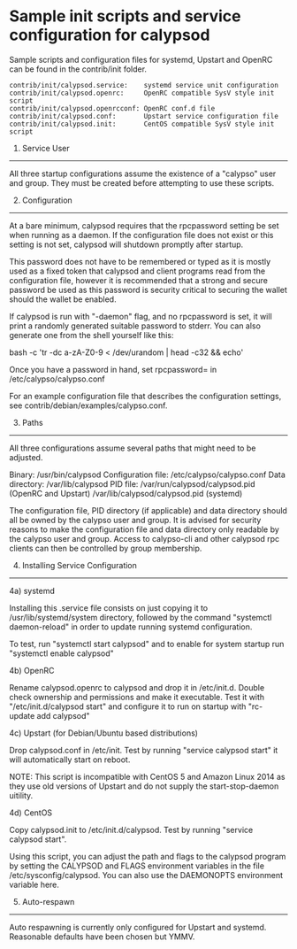 Sample init scripts and service configuration for calypsod
==========================================================

Sample scripts and configuration files for systemd, Upstart and OpenRC
can be found in the contrib/init folder.

    contrib/init/calypsod.service:    systemd service unit configuration
    contrib/init/calypsod.openrc:     OpenRC compatible SysV style init script
    contrib/init/calypsod.openrcconf: OpenRC conf.d file
    contrib/init/calypsod.conf:       Upstart service configuration file
    contrib/init/calypsod.init:       CentOS compatible SysV style init script

1. Service User
---------------------------------

All three startup configurations assume the existence of a "calypso" user
and group.  They must be created before attempting to use these scripts.

2. Configuration
---------------------------------

At a bare minimum, calypsod requires that the rpcpassword setting be set
when running as a daemon.  If the configuration file does not exist or this
setting is not set, calypsod will shutdown promptly after startup.

This password does not have to be remembered or typed as it is mostly used
as a fixed token that calypsod and client programs read from the configuration
file, however it is recommended that a strong and secure password be used
as this password is security critical to securing the wallet should the
wallet be enabled.

If calypsod is run with "-daemon" flag, and no rpcpassword is set, it will
print a randomly generated suitable password to stderr.  You can also
generate one from the shell yourself like this:

bash -c 'tr -dc a-zA-Z0-9 < /dev/urandom | head -c32 && echo'

Once you have a password in hand, set rpcpassword= in /etc/calypso/calypso.conf

For an example configuration file that describes the configuration settings,
see contrib/debian/examples/calypso.conf.

3. Paths
---------------------------------

All three configurations assume several paths that might need to be adjusted.

Binary:              /usr/bin/calypsod
Configuration file:  /etc/calypso/calypso.conf
Data directory:      /var/lib/calypsod
PID file:            /var/run/calypsod/calypsod.pid (OpenRC and Upstart)
                     /var/lib/calypsod/calypsod.pid (systemd)

The configuration file, PID directory (if applicable) and data directory
should all be owned by the calypso user and group.  It is advised for security
reasons to make the configuration file and data directory only readable by the
calypso user and group.  Access to calypso-cli and other calypsod rpc clients
can then be controlled by group membership.

4. Installing Service Configuration
-----------------------------------

4a) systemd

Installing this .service file consists on just copying it to
/usr/lib/systemd/system directory, followed by the command
"systemctl daemon-reload" in order to update running systemd configuration.

To test, run "systemctl start calypsod" and to enable for system startup run
"systemctl enable calypsod"

4b) OpenRC

Rename calypsod.openrc to calypsod and drop it in /etc/init.d.  Double
check ownership and permissions and make it executable.  Test it with
"/etc/init.d/calypsod start" and configure it to run on startup with
"rc-update add calypsod"

4c) Upstart (for Debian/Ubuntu based distributions)

Drop calypsod.conf in /etc/init.  Test by running "service calypsod start"
it will automatically start on reboot.

NOTE: This script is incompatible with CentOS 5 and Amazon Linux 2014 as they
use old versions of Upstart and do not supply the start-stop-daemon uitility.

4d) CentOS

Copy calypsod.init to /etc/init.d/calypsod. Test by running "service calypsod start".

Using this script, you can adjust the path and flags to the calypsod program by
setting the CALYPSOD and FLAGS environment variables in the file
/etc/sysconfig/calypsod. You can also use the DAEMONOPTS environment variable here.

5. Auto-respawn
-----------------------------------

Auto respawning is currently only configured for Upstart and systemd.
Reasonable defaults have been chosen but YMMV.
